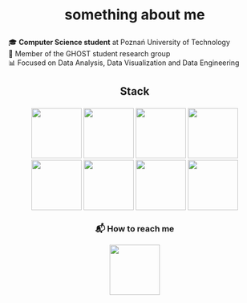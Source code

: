 #  <p align = "center"> something about me </p>

🎓 **Computer Science student** at Poznań University of Technology  
👥 Member of the GHOST student research group     
📊 Focused on  Data Analysis, Data Visualization and Data Engineering  

##  <p align="center"> Stack </p>
<p align="center">
  <img src="https://img.shields.io/badge/Python-3776AB?style=for-the-badge&logo=python&logoColor=white" height="100"/>
  <img src="https://img.shields.io/badge/Pandas-150458?style=for-the-badge&logo=pandas&logoColor=white" height="100"/>
   <img src="https://img.shields.io/badge/Matplotlib-003B57?style=for-the-badge&logo=plotly&logoColor=white" height="100"/>
  <img src="https://img.shields.io/badge/Seaborn-76B900?style=for-the-badge&logo=python&logoColor=white" height="100"/>
  <img src="https://img.shields.io/badge/NumPy-013243?style=for-the-badge&logo=numpy&logoColor=white" height="100"/>
  <img src="https://img.shields.io/badge/Excel-217346?style=for-the-badge&logo=microsoft-excel&logoColor=white" height="100"/>
  <img src="https://img.shields.io/badge/Power%20BI-F2C811?style=for-the-badge&logo=powerbi&logoColor=white" height="100"/>
  <img src="https://img.shields.io/badge/SQL-4479A1?style=for-the-badge&logo=postgresql&logoColor=white" height="100"/>
</p>


### <p align="center">📬 How to reach me</p>

<p align="center">
  <a href="https://www.linkedin.com/in/jan-kaszuba-53a2b5230/">
    <img src="https://img.shields.io/badge/LinkedIn-0A66C2?style=for-the-badge&logo=linkedin&logoColor=white" height="100"/>
  </a>
</p>
